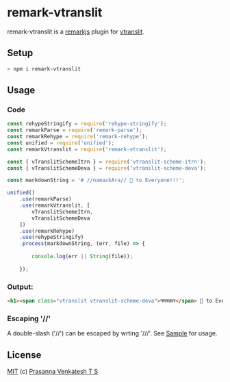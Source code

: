 # remark-vtranslit

remark-vtranslit is a [remarkjs](https://remark.js.org/) plugin for [vtranslit](https://github.com/vipranarayan14/vtranslit).

## Setup

```bash
> npm i remark-vtranslit
```

## Usage

### Code

```js
const rehypeStringify = require('rehype-stringify');
const remarkParse = require('remark-parse');
const remarkRehype = require('remark-rehype');
const unified = require('unified');
const remarkVtranslit = require('remark-vtranslit');

const { vTranslitSchemeItrn } = require('vtranslit-scheme-itrn');
const { vTranslitSchemeDeva } = require('vtranslit-scheme-deva');

const markdownString = '# //namaskAra// 🙏 to Everyone!!!';

unified()
    .use(remarkParse)
    .use(remarkVtranslit, [
        vTranslitSchemeItrn,
        vTranslitSchemeDeva
    ])
    .use(remarkRehype)
    .use(rehypeStringify)
    .process(markdownString, (err, file) => {
        
        console.log(err || String(file));
        
    });
```

### Output:

```html
<h1><span class="vtranslit vtranslit-scheme-deva">नमस्कार</span> 🙏 to Everyone!!!</h1>
```

### Escaping '//'

A double-slash ('//') can be escaped by wrting '///'. See [Sample](test/sample.md) for usage.

## License

[MIT](LICENSE) (c) [Prasanna Venkatesh T S](https://github.com/vipranarayan14)